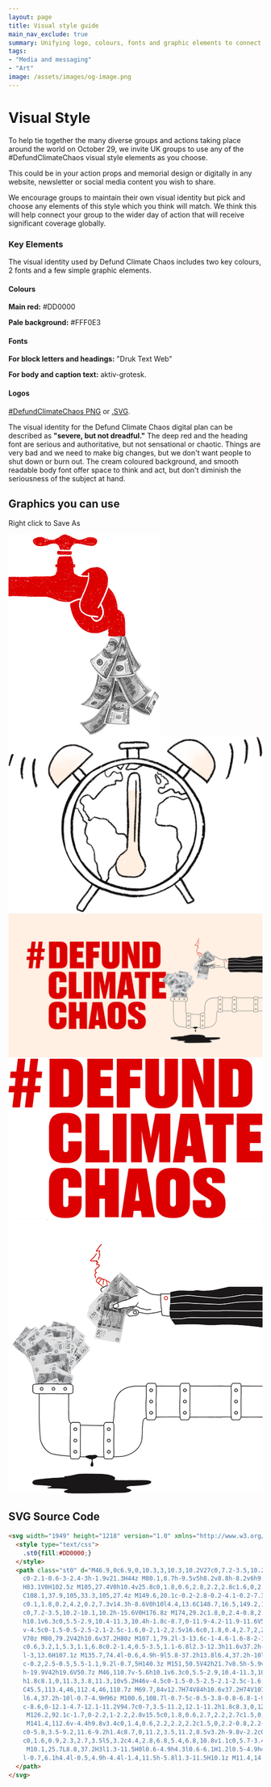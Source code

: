 ```yaml
---
layout: page
title: Visual style guide
main_nav_exclude: true
summary: Unifying logo, colours, fonts and graphic elements to connect our actions together globally
tags:
- "Media and messaging"
- "Art"
image: /assets/images/og-image.png
---
```

# Visual Style

To help tie together the many diverse groups and actions taking place around the world on October 29, we invite UK groups to use any of the #DefundClimateChaos visual style elements as you choose.  

This could be in your action props and memorial design or digitally in any website, newsletter or social media content you wish to share.

We encourage groups to maintain their own visual identity but pick and choose any elements of this style which you think will match. We think this will help connect your group to the wider day of action that will receive significant coverage globally.  

### Key Elements

The visual identity used by Defund Climate Chaos includes two key colours, 2 fonts and a few simple graphic elements.

#### Colours

**Main red:** #DD0000

**Pale background:** #FFF0E3

#### Fonts

**For block letters and headings:** "Druk Text Web"

**For body and caption text:** aktiv-grotesk.

#### Logos

[#DefundClimateChaos PNG](/assets/images/logo.png) or  [.SVG](https://defundclimatechaos.uk/assets/logo.svg).

The visual identity for the Defund Climate Chaos digital plan can be described as **"severe, but not dreadful."** The deep red and the heading font are serious and authoritative, but not sensational or chaotic. Things are very bad and we need to make big changes, but we don't want people to shut down or burn out. The cream coloured background, and smooth readable body font offer space to think and act, but don't diminish the seriousness of the subject at hand.

## Graphics you can use

Right click to Save As

![](/assets/images/money-faucet.png)![](/assets/images/alarm.png)![](/assets/images/og-image.png)![](/assets/images/logo.png)![](/assets/images/home-header-bankers.png)

## SVG Source Code

```html
<svg width="1949" height="1218" version="1.0" xmlns="http://www.w3.org/2000/svg" xmlns:xlink="http://www.w3.org/1999/xlink" x="0px" y="0px" viewBox="0 0 194.9 121.8" style="enable-background:new 0 0 194.9 121.8;" xml:space="preserve">
  <style type="text/css">
    .st0{fill:#DD0000;}
  </style>
  <path class="st0" d="M46.9,0c6.9,0,10.3,3,10.3,10.2V27c0,7.2-3.5,10.2-10.1,10.2H31.5V0H46.9z M44,29.2c1.8,0,2.4-0.8,2.4-3.1V10.8
    c0-2.1-0.6-3-2.4-3h-1.9v21.3H44z M80.1,8.7h-9.5v5h8.2v8.8h-8.2v6h9.8v8.8H60.5V0h19.6V8.7z M102.5,0v8.7h-9.3v5h7.9v8.8h-7.9v14.8
    H83.1V0H102.5z M105,27.4V0h10.4v25.8c0,1.8,0.6,2.8,2.2,2.8c1.6,0,2.2-1,2.2-2.8V0H130v27.4c0,5.8-3.8,10.5-11.7,10.5h-1.7
    C108.1,37.9,105,33.3,105,27.4z M149.6,20.1c-0.2-2.8-0.2-4.1-0.2-7.3V0h8.5v37.2h-9l-5.5-15.7c-0.8-2.2-1.4-4.4-1.8-6
    c0.1,1.8,0.2,4.2,0.2,7.3v14.3h-8.6V0h10l4.4,13.6C148.7,16.5,149.2,18.5,149.6,20.1z M176.8,0c6.9,0,10.3,3,10.3,10.2V27
    c0,7.2-3.5,10.2-10.1,10.2h-15.6V0H176.8z M174,29.2c1.8,0,2.4-0.8,2.4-3.1V10.8c0-2.1-0.6-3-2.4-3h-1.9v21.3H174z M46,68.7v-5.6
    h10.1v6.3c0,5.5-2.9,10.4-11.3,10.4h-1.8c-8.7,0-11.9-4.2-11.9-11.6V52.8c0-7,3-11.4,11.8-11.4h1.8c8.1,0,11.3,3.8,11.3,10v5.2H46
    v-4.5c0-1.5-0.5-2.5-2.1-2.5c-1.6,0-2,1-2,2.5v16.6c0,1.8,0.4,2.7,2,2.7C45.5,71.4,46,70.4,46,68.7z M69.6,70h7.9v9.3H59.1V42h10.6
    V70z M80,79.2V42h10.6v37.2H80z M107.1,79.2l-3-13.6c-1-4.6-1.6-8-2-10.5c0.1,2.7,0.2,6.2,0.2,11v13.1H94V42h11.9l2.2,12.3
    c0.6,3.2,1,5.3,1.1,6.8c0.2-1.4,0.5-3.5,1.1-6.8l2.3-12.3h11.6v37.2h-8.6V66.2c0-4.8,0.1-8.2,0.2-11c-0.5,2.5-1.1,5.9-2.1,10.5
    l-3,13.6H107.1z M135.7,74.4l-0.6,4.9h-9l5.8-37.2h13.8l6.4,37.2h-10l-0.7-4.9H135.7z M140.3,66.7l-0.7-5c-0.5-3.8-0.8-6.8-1-9.2
    c-0.2,2.5-0.5,5.5-1.1,9.2l-0.7,5H140.3z M151,50.5V42h21.7v8.5h-5.9v28.8h-10V50.5H151z M194.7,50.7h-9.5v5h8.2v8.8h-8.2v6h9.8v8.8
    h-19.9V42h19.6V50.7z M46,110.7v-5.6h10.1v6.3c0,5.5-2.9,10.4-11.3,10.4h-1.8c-8.7,0-11.9-4.2-11.9-11.6V94.8c0-7,3-11.4,11.8-11.4
    h1.8c8.1,0,11.3,3.8,11.3,10v5.2H46v-4.5c0-1.5-0.5-2.5-2.1-2.5c-1.6,0-2,1-2,2.5v16.6c0,1.8,0.4,2.7,2,2.7
    C45.5,113.4,46,112.4,46,110.7z M69.7,84v12.7H74V84h10.6v37.2H74V107h-4.3v14.3H59.1V84H69.7z M96,116.4l-0.6,4.9h-9L92.1,84h13.8
    l6.4,37.2h-10l-0.7-4.9H96z M100.6,108.7l-0.7-5c-0.5-3.8-0.8-6.8-1-9.2c-0.2,2.5-0.6,5.5-1.1,9.2l-0.7,5H100.6z M127.1,121.8h-1.8
    c-8.6,0-12.1-4.7-12.1-11.2V94.7c0-7,3.5-11.2,12.1-11.2h1.8c8.3,0,12.1,4.2,12.1,11.2v15.8C139.2,117.2,135.3,121.8,127.1,121.8z
     M126.2,92.1c-1.7,0-2.2,1-2.2,2.8v15.5c0,1.8,0.6,2.7,2.2,2.7c1.5,0,2.2-0.9,2.2-2.7V94.9C128.5,93.2,127.9,92.1,126.2,92.1z
     M141.4,112.6v-4.4h9.8v3.4c0,1.4,0.6,2.2,2.2,2.2c1.5,0,2.2-0.8,2.2-2.5v-0.3c0-2.2-1-3-2.9-4.2l-5-3.2c-3.8-2.4-5.9-5.2-5.9-10v-1
    c0-5.8,3.5-9.2,11.6-9.2h1.4c8.7,0,11.2,3.5,11.2,8.5v3.2h-9.8v-2.2c0-1.5-0.7-2.2-2-2.2c-1.5,0-2.2,0.7-2.2,2.1v0.1
    c0,1.6,0.9,2.3,2.7,3.5l5,3.2c4.4,2.8,6.8,5.4,6.8,10.8v1.1c0,5.7-3.4,10.4-12.2,10.4h-1.4C144.2,121.8,141.4,118,141.4,112.6z
     M10.1,25.7L8.8,37.2H3l1.3-11.5H0l0.6-4.9h4.3l0.6-6.1H1.2l0.5-4.9h4.3L7.2,0H13l-1.1,9.8h3.9L16.9,0h5.9l-1.2,9.8h4.3l-0.5,4.9H21
    l-0.7,6.1h4.4l-0.5,4.9h-4.4l-1.4,11.5h-5.8l1.3-11.5H10.1z M11.4,14.7l-0.7,6.1h3.8l0.7-6.1H11.4z">
  </path>
</svg>
```

